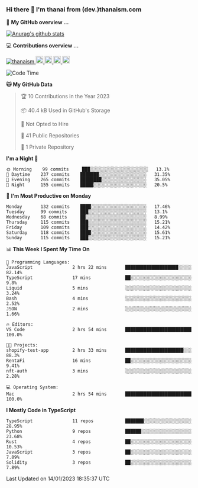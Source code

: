 ### Hi there 👋 I'm thanai from (dev.)thanaism.com

<!-- バッジ関連 -->
<!--
メイン：https://shields.io/category/social
GitHub view：https://github.com/antonkomarev/github-profile-views-counter
Qiita contributions：https://qiita.com/mikkame/items/f2c60d9caf8a8e38ec50
 -->

🍎 **My GitHub overview ...**

<!-- GitHubトロフィー -->
<!--
https://github.com/ryo-ma/github-profile-trophy
 -->

<!-- [![trophy](https://github-profile-trophy.vercel.app/?username=thanaism)](https://github.com/thanaism/thanaism) -->

<!-- GitHubステータス -->
<!--
https://github.com/anuraghazra/github-readme-stats
 -->

[![Anurag's github stats](https://github-readme-stats.vercel.app/api?username=thanaism&count_private=true&show_icons=true)](https://github.com/thanaism/thanaism)

<!-- [![ReadMe Card](https://github-readme-stats.vercel.app/api/pin/?username=thanaism&repo=thanaism)](https://github.com/thanaism/thanaism) -->

<!-- Skill icons -->
<!--
https://rahuldkjain.github.io/gh-profile-readme-generator/
 -->

💻 **Contributions overview ...**

<p align="left">

  <a href="https://github.com/thanaism/thanaism/">
    <img src="https://komarev.com/ghpvc/?username=thanaism" alt="thanaism" />
  </a>
  <a href="http://twitter.com/okinawa__noodle">
    <img height="20" src="https://img.shields.io/twitter/follow/okinawa__noodle?label=Twitter&logo=twitter&style=flat" />
  </a>
  <a href="https://github.com/thanaism">
    <img height="20" src="https://img.shields.io/github/followers/thanaism?label=follow&logo=github&style=flat" />
  </a>
  <!-- <a href="https://www.reddit.com/user/thanaism">
    <img height="20" src="https://img.shields.io/reddit/user-karma/combined/thanaism?label=Reddit&logo=reddit&style=flat" />
  </a>
  <a href="https://stackoverflow.com/users/5720201/thanaism">
    <img height="20" src="https://img.shields.io/stackexchange/stackoverflow/r/5720201?label=StackOverflow&logo=stack-overflow&style=flat" /> -->
  </a>
  <a href="http://qiita.com/thanai">
    <img height="20" src="https://qiita-badge.apiapi.app/s/thanai/posts.svg" />
  </a>
  <//qiita.com/thanai">
    <img height="20" src="https://qiita-badge.apiapi.app/s/thanai/contributions.svg" />
  </a>
</p>

<!--START_SECTION:waka-->
![Code Time](http://img.shields.io/badge/Code%20Time-1%2C209%20hrs%2030%20mins-blue)

**🐱 My GitHub Data** 

> 🏆 10 Contributions in the Year 2023
 > 
> 📦 40.4 kB Used in GitHub's Storage 
 > 
> 🚫 Not Opted to Hire
 > 
> 📜 41 Public Repositories 
 > 
> 🔑 1 Private Repository 
 > 
**I'm a Night 🦉** 

```text
🌞 Morning    99 commits     ███░░░░░░░░░░░░░░░░░░░░░░   13.1% 
🌆 Daytime    237 commits    ███████░░░░░░░░░░░░░░░░░░   31.35% 
🌃 Evening    265 commits    ████████░░░░░░░░░░░░░░░░░   35.05% 
🌙 Night      155 commits    █████░░░░░░░░░░░░░░░░░░░░   20.5%

```
📅 **I'm Most Productive on Monday** 

```text
Monday       132 commits    ████░░░░░░░░░░░░░░░░░░░░░   17.46% 
Tuesday      99 commits     ███░░░░░░░░░░░░░░░░░░░░░░   13.1% 
Wednesday    68 commits     ██░░░░░░░░░░░░░░░░░░░░░░░   8.99% 
Thursday     115 commits    ███░░░░░░░░░░░░░░░░░░░░░░   15.21% 
Friday       109 commits    ███░░░░░░░░░░░░░░░░░░░░░░   14.42% 
Saturday     118 commits    ████░░░░░░░░░░░░░░░░░░░░░   15.61% 
Sunday       115 commits    ███░░░░░░░░░░░░░░░░░░░░░░   15.21%

```


📊 **This Week I Spent My Time On** 

```text
💬 Programming Languages: 
JavaScript               2 hrs 22 mins       ████████████████████░░░░░   82.14% 
TypeScript               17 mins             ██░░░░░░░░░░░░░░░░░░░░░░░   9.8% 
Liquid                   5 mins              ░░░░░░░░░░░░░░░░░░░░░░░░░   3.24% 
Bash                     4 mins              ░░░░░░░░░░░░░░░░░░░░░░░░░   2.52% 
JSON                     2 mins              ░░░░░░░░░░░░░░░░░░░░░░░░░   1.66%

🔥 Editors: 
VS Code                  2 hrs 54 mins       █████████████████████████   100.0%

🐱‍💻 Projects: 
shopify-test-app         2 hrs 33 mins       ██████████████████████░░░   88.3% 
RentaFi                  16 mins             ██░░░░░░░░░░░░░░░░░░░░░░░   9.41% 
nft-auth                 3 mins              ░░░░░░░░░░░░░░░░░░░░░░░░░   2.28%

💻 Operating System: 
Mac                      2 hrs 54 mins       █████████████████████████   100.0%

```

**I Mostly Code in TypeScript** 

```text
TypeScript               11 repos            ███████░░░░░░░░░░░░░░░░░░   28.95% 
Python                   9 repos             ██████░░░░░░░░░░░░░░░░░░░   23.68% 
Rust                     4 repos             ██░░░░░░░░░░░░░░░░░░░░░░░   10.53% 
JavaScript               3 repos             ██░░░░░░░░░░░░░░░░░░░░░░░   7.89% 
Solidity                 3 repos             ██░░░░░░░░░░░░░░░░░░░░░░░   7.89%

```



 Last Updated on 14/01/2023 18:35:37 UTC
<!--END_SECTION:waka-->
